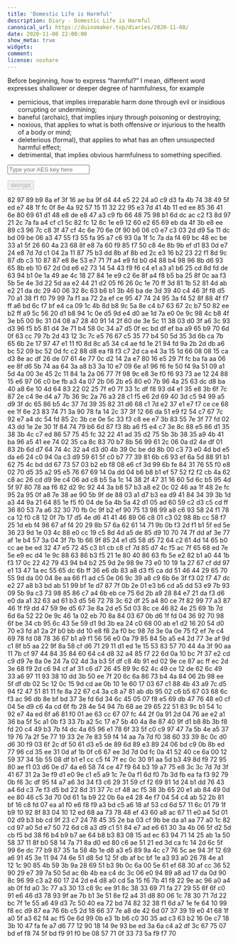 ```yaml
---
title: 'Domestic Life is Harmful'
description: Diary - Domestic Life is Harmful
canonical_url: https://duinomaker.top/diaries/2020-11-08/
date: 2020-11-08 22:00:00
show_meta: true
widgets:
comment:
license: noshare
---
```


Before beginning, how to express “harmful?” I mean, different word expresses shallower or deeper degree of harmfulness, for example
- pernicious, that implies irreparable harm done through evil or insidious corrupting or undermining;
- baneful (archaic), that implies injury through poisoning or destroying;
- noxious, that applies to what is both offensive or injurious to the health of a body or mind;
- deleterious (formal), that applies to what has an often unsuspected harmful effect;
- detrimental, that implies obvious harmfulness to something specified.

<script async src="https://server.duinomaker.top/blog/assets/crypto-js.min.js" defer></script>
<script src="https://server.duinomaker.top/blog/assets/decrypt.js" defer></script>
<div class="field has-addons">
<p class="control has-icons-left">
    <input id="password" class="input" type="password" maxlength="16" placeholder="Type your AES key here" digest="06c827befa68038b94d9acdd87e8353a183db6dbe0b47d55fe9e8002812ce709">
    <span class="icon is-small is-left">
        <i id="input-bar-icon" class="fas fa-lock"></i>
    </span>
</p>
<p class="control">
    <button id="decrypt" class="button" onclick="decryptAll()" disabled>decrypt</button>
</p>
</div>

<span class="encrypted" iv="mRSlaMMJul1qRaoq">82 97 89 b9 8a ef 3f 16 ae ba 9f d4 44 e5 22 24 a0 c9 d3 fa 4b 74 38 49 5f ed e7 48 1f fc 0f 8e 4a 92 57 15 11 32 22 95 e3 7d 41 4b 11 ed ee 85 36 41 6e 80 69 61 d1 48 e8 de e8 47 a3 c9 fb 66 48 75 98 b1 6d dc ac c2 f3 8d 97 21 2c 7a fa a4 cf c1 5c 82 fc 12 8c 1e e9 12 60 e2 65 69 eb da 4f 3b e8 ee 89 c3 96 7c c8 3f 47 cf 4c 6e 70 6e 0f 90 b6 06 c0 e7 c3 03 2d d9 5a 11 dc bd 09 be 06 a3 47 55 f3 55 fa 95 a7 c6 93 0a 1f 1c 7a da f4 69 bc 48 ec be 33 a1 5f 26 60 4a 23 68 8f e8 7a 60 f9 85 f7 50 c8 4e 8b 9b ef d1 83 0d e7 24 e8 7d 7d c1 04 2a 11 87 75 b3 dd 8b af 8b ed 2c e3 16 b2 23 22 f1 8d 9c 87 db c3 10 87 87 e8 8e 53 e7 71 7f a4 e9 fd b0 d4 88 b4 98 96 8b d6 93 65 8b eb 10 67 2d 0d e6 e2 73 14 54 43 f9 f6 c4 e1 a3 a1 b6 25 cd 8d fd de 63 94 b1 0e 1a 49 ae 4c 18 27 84 1e e9 c2 6e 8f a4 f8 b5 ba 25 8f 0c aa f3 5b 5e 4e 3d 22 5d aa e2 44 21 d2 05 f6 26 0c 1e 70 ff 3d 81 1b 52 81 4d ab e2 21 da dc 29 40 06 32 8c 63 b6 b1 3b 46 ba de 3d 39 40 c4 46 3f f8 d5 70 a1 38 f1 f0 79 99 7a f1 aa 72 2a ef ce 95 47 74 24 95 3a f4 52 8f 88 4f f7 ff a6 bd 6c f7 bf e4 ca 09 1c 4b 8d b8 9c 5a 8e c4 b7 63 67 2c b7 50 82 ee b2 ff a9 5c 56 20 d1 b8 94 1c 0e d5 9d e4 d0 ae 1d 7a e0 0e 9c 98 4c b8 4f 3e b5 00 9c 31 04 08 a7 28 40 91 14 2f 60 de 3e 5c 11 38 03 d0 3f a6 3c 93 d3 96 f5 b5 81 d4 3e 71 b4 58 0c 34 a7 d5 0f ec bd df ef ba a9 65 b9 70 6d 0f 63 cc 79 7b 2d 43 12 3c 7c e5 76 67 c5 35 77 b4 50 5d 35 3d 6b ca 7b 65 6b 2e 17 97 47 e1 11 f0 8d 8c a5 34 c4 ae fd 1e 21 94 fd 9a 2b 2d db a6 bc 52 09 bc 52 0d fc c2 88 d8 ea f8 f3 c7 2d ca e4 3a 15 1d 66 08 08 15 ca d3 8e ac df 26 de 07 61 4e 77 0c d2 14 2a e7 80 16 e5 29 7f fc ba fa aa 06 ee 8f d6 5b 74 aa 64 3a a8 b3 3a 10 e7 09 6e a1 96 f6 fe 50 f4 9a 51 09 a1 5d 4a 00 3e 45 2c 11 84 1a 2a 06 77 7f 98 9c e8 3e f0 f6 93 73 ae 12 24 88 15 e6 97 06 c0 be fb a3 4a 07 2b 06 2b e5 80 e0 7b 96 4a 25 63 dc d8 ba 40 a8 6e 10 4d 64 83 22 02 25 7f e0 7f 33 1c df f8 93 d4 e1 35 e8 3b 6f 7c 87 2e c4 9e d4 a7 7b 36 9c 2a 76 a3 28 c1 f5 e6 2d 69 40 3d c5 94 99 a5 d9 3f dc 65 86 b5 4c 37 7d 39 35 82 31 d6 68 c1 7d e2 37 e1 e7 f7 ce ce 68 ee 1f 6e 23 83 74 71 3a 90 78 fa 14 2c 37 3f 12 66 da 51 e9 f2 54 c7 67 7c 92 e7 a4 dc 54 fd 85 2c 3b ce 0e 5c 33 f3 c8 ee e7 3b 83 55 7e 3f 77 fd 02 43 dd 1e 2e 30 1f 84 74 79 b6 6d 87 f3 8b a6 f5 e4 c7 3e 8c 88 e5 86 d1 35 38 3b 4c c7 ed 86 57 75 45 fc 32 22 41 ad 35 d2 75 5b 3b 38 35 a9 4b 41 ba 96 a5 41 ee 74 02 35 ca 8c 83 70 b7 8b 56 99 61 2c 06 0a d2 4e df 01 83 2b 6d d7 64 74 4c 32 a4 d3 d0 4b 39 0c be dd 8b 00 c3 73 e0 4d bd e5 da e6 24 c0 94 0a c3 d9 59 61 5f c0 b7 77 39 81 6b c6 93 ef 6a 5d 88 91 b1 62 75 4c bd dd 67 73 57 03 b2 eb f8 08 e6 cf 3d 99 6b fe 84 31 76 55 f0 e8 02 70 d5 35 a2 95 e5 76 67 69 14 0a dd 04 b6 b8 b1 ef 57 52 f2 f2 cb 4a 62 c8 ac 26 cd d9 9e c4 06 ad c8 b5 5a 1c 14 38 2f 47 31 16 60 5d 6c b5 95 4d 5f 97 80 78 aa f6 82 d2 9c 92 44 3a b8 57 b3 a8 e2 0c 02 46 aa 1f 48 2e fc 95 2a 95 0f a8 7e 38 ae 90 5b 9f de 88 03 a1 d7 b3 ea d9 41 84 34 39 3b 1d a3 44 9a 21 64 85 1e f5 f0 04 de 5a 4b 5a 42 d1 05 ad 60 59 c2 d3 c5 cd ff 36 80 53 7a a6 32 30 70 fb 0c 9f b2 ef 90 75 13 98 99 a8 c6 93 58 24 f1 78 ca 12 f0 c8 12 0f 7b 17 d5 4e d6 41 41 46 89 06 c8 01 c3 02 98 8b cc 58 f7 25 1d eb f4 98 67 af f4 20 29 8b 57 6a 62 61 14 71 9b 0b f3 2d f1 b1 5f ed 5e 36 23 9d 1e 03 4c 88 e0 cc 19 c5 8d 4d a5 de 85 d9 10 70 74 7f dd af 3e 77 af 1e b4 57 3a 04 3f 7b 1b 66 9f 85 24 e1 d5 58 d5 72 64 c2 61 4d 14 65 b0 cc ae be ed 32 47 e5 72 45 c3 b1 cb c8 cf 7d 85 d7 4c f5 ac 7f 65 68 ed 7e 5e e9 ec d4 1e 9c 88 63 86 b3 f5 21 1e 80 40 86 63 fb 5e e2 82 b1 a0 44 1b f3 17 0c 22 42 79 43 94 b4 b2 25 9d 2e 98 9e 73 e0 10 19 1a 27 67 cf dd 97 e1 13 47 1a ec 55 65 dc 6b ff 36 e6 db 83 a8 d3 f5 ca dd 51 46 44 29 65 70 55 9d da 00 04 8e aa 66 f1 ad c5 0e 06 9c 39 a8 c9 6b 6e 3f f3 02 f7 47 dc e2 27 a8 b3 bd ab 51 99 bf 1e d7 87 7f 0b 2e 01 e3 b6 cd a5 dd 53 e9 7b 93 09 5b 9a c3 73 98 85 86 c7 a4 6b eb ce 75 6d 2b a9 28 84 e7 21 da f3 d6 e0 da a1 32 63 ad 61 b3 d5 56 72 78 3c 62 df 25 a4 80 ce 7f 82 99 77 a3 87 46 1f f9 dd 47 59 9e d5 67 3e 8a 2d e5 5d 03 8c ce 46 82 4e 25 69 1b 7d 6d 6a 52 22 0e 9c 46 1a 02 eb 70 8a 84 03 67 0b d6 1f fd 04 36 92 70 98 6f be 34 cb 95 6c 43 5e 59 d1 9d 3b ea 24 c0 68 00 ab e1 d2 16 20 54 d0 70 e3 fd a1 2a 2f b0 bb dd 10 e8 f8 2a f0 bc 98 7d 3e 0a 0e 75 f2 ef 7e c4 69 78 fd 08 78 36 67 b1 a9 f1 56 56 e0 0a 79 85 84 5b a5 e4 2d 77 3e af 9d c1 8f b5 aa 22 9f 8a 58 cf d6 71 29 11 d1 ed 1e 15 53 83 57 70 44 4a 3f 90 aa 11 7b cf 97 44 84 35 84 60 64 c4 d8 32 a4 85 f7 22 6d 0a 10 bc 7f 37 e2 cd c9 d9 7e 8a 0e 24 7a 02 4d 3a b3 5f df c8 4b 91 ed 02 9e ce 87 ac ff ec 2d 3e 68 f9 2d c6 94 cf af 31 c6 d7 26 45 89 9c 62 4c 49 ce 12 de 62 6c 49 33 a6 97 11 93 38 10 dd 3b 50 ee 7f 20 6c 6a 86 73 b4 4a 84 06 2b 98 ee 5f df db 02 5c 12 0c 15 9d cd ae 0b 10 1e 60 17 03 67 c1 88 4b 43 a9 7c d5 94 f2 47 51 81 11 fe 8a 22 67 c4 3a c8 a7 81 ab db 95 02 c6 b5 67 03 68 6c f3 ac 96 db 8e bf bd 37 3e fd 6d 34 6c 45 05 07 f8 e5 69 db 47 76 48 e0 cf 04 5e d9 c6 4a cd 6f fb 28 4e 54 94 7b 68 ae 29 65 22 51 83 9c b1 54 1c 92 e7 4a ed 6f a6 81 f0 01 ae 63 cc 67 07 fc 44 2f 0a 91 2d 04 76 ae e2 a1 36 ba 5f 5c a1 0b f3 33 7b a2 5c 17 e7 5b 40 4a 8e 87 40 9f d1 b8 8b 3b f8 fd 20 c4 49 b3 7b f4 dc 4a 65 96 e1 78 6f 33 5f c0 c9 97 47 7a 5b 4e a5 37 19 76 7a 2f 5e 77 19 33 2e 7e 83 59 f4 14 aa 7a 7d f0 38 60 33 39 8c 0c d0 d6 30 f9 03 6f 2c df 50 61 d3 e5 de 89 6d 89 e3 89 24 06 bd c9 0b 8b ed 77 96 cd 35 ee 31 0d af 1b 0f c6 67 ee 3d 7d 0d fc 0a 41 52 40 ce 6a 00 12 59 37 34 5b 55 08 df b1 e1 cc c5 f4 7f ec 0c 30 91 aa 5d b3 49 8d f9 72 95 80 ae f1 03 d6 0e d7 4a e6 58 74 ce 47 f9 64 b3 19 a7 75 e8 3c 3c 7d 7d 3f 41 67 31 2a 3e f9 d1 e0 9e c1 e5 a9 1c 7e 0a f1 6d f0 7b 3d fb ea fa f3 92 79 0b f6 3c df 95 f4 a7 a6 3d 34 f3 c6 29 31 59 cf f2 69 81 1d 24 b1 dd 76 43 a4 6d c3 7e f3 d5 bd 22 8d 31 37 7c cf 48 ac f5 38 3b 65 20 e1 ab 84 49 0d ee 80 46 c5 3d 70 0d 61 1a b9 22 0b 6a e4 28 4e f7 04 54 c4 ab 52 2b 81 bf 16 c8 fd 07 ea a1 f0 e6 f8 f9 a3 bd c5 a6 18 af 53 cd 6d 57 11 6c 01 79 1f b9 10 92 8f 83 04 10 12 ed 68 aa 73 78 48 ef 43 60 a8 ac 67 11 e0 a4 5d 01 02 d9 b3 bb cd 9f 23 c7 24 78 45 35 2e ba 03 cf 9b be da a1 aa 77 a0 1c 82 cd 97 a0 5d e7 50 72 6d c8 a3 d9 c1 51 84 e7 ad e6 61 30 3a 4b 06 5f d2 5d cb f5 bd 38 f6 b4 b9 b7 ae 64 b8 b3 83 08 15 ad ec 63 94 71 14 25 ab 1a 50 58 37 11 8f b0 58 14 7a 71 8a d0 ed 80 c6 ae 51 21 ed 3d ca fc 14 2d 6c 5f 99 6e dc 77 b9 87 35 1a 58 4b 1e d8 a3 e5 89 9a 4c c7 76 5c ae 94 3f 12 69 a6 91 45 3e 11 94 74 6e 51 d8 5d 12 5f db af bc bf 1e a3 93 a0 26 78 4e a1 12 1c 90 85 4b 59 3b 9a 28 69 51 b3 9b 0c 6a 00 5e 61 ef 68 30 af cc 36 52 90 29 e7 39 7a 50 5d ac 6b 4b ea c4 dc 3c 06 e0 94 89 a8 ad 17 da 0d 90 8c 96 99 c3 a2 60 17 24 2d e4 d8 a0 cd 5a 15 f6 7b 41 f8 22 9e ac 96 a0 a4 ab 0f fd a0 3c 77 a3 30 13 c8 9c ee 91 8c 38 33 69 71 fa 27 29 55 6f 6f c0 91 e6 46 d3 78 93 9f ae 7b b1 3e 51 8e f2 a4 31 d8 80 06 1c 78 30 71 7d 22 bc 7f 1e 55 a6 49 d3 7c 50 40 ea 72 bd 74 82 32 38 f1 6d a7 1e fe 64 10 99 f8 ec d9 87 ea 76 6b c5 2d 18 66 37 7e a8 de 42 6d 07 37 39 19 e0 41 68 1f a0 5f a3 62 f4 ac f5 0e 6d 99 0b e3 1b b6 c0 30 35 ad c3 63 b2 16 0e c7 18 3b 10 47 fa fe a7 d6 77 12 90 18 14 9e 93 be ed 3a 6a c4 a2 df 3c 67 75 07 bd ef f8 74 5f bd f9 91 f0 be 08 57 71 0f 33 73 5a f9 f7 70</span>